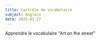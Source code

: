 ```yaml
---
title: Contrôle de vocabulaire
subject: Anglais
date: 2025-01-27
---
```


Apprendre le vocabulaire "Art on the street"
